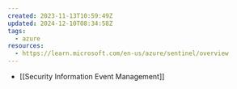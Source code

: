 ```yaml
---
created: 2023-11-13T10:59:49Z
updated: 2024-12-10T08:34:58Z
tags:
  - azure
resources:
  - https://learn.microsoft.com/en-us/azure/sentinel/overview
---
```

-  [[Security Information Event Management]]
